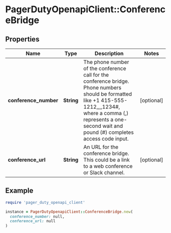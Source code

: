 # PagerDutyOpenapiClient::ConferenceBridge

## Properties

| Name | Type | Description | Notes |
| ---- | ---- | ----------- | ----- |
| **conference_number** | **String** | The phone number of the conference call for the conference bridge. Phone numbers should be formatted like +1 415-555-1212,,,,1234#, where a comma (,) represents a one-second wait and pound (#) completes access code input. | [optional] |
| **conference_url** | **String** | An URL for the conference bridge. This could be a link to a web conference or Slack channel. | [optional] |

## Example

```ruby
require 'pager_duty_openapi_client'

instance = PagerDutyOpenapiClient::ConferenceBridge.new(
  conference_number: null,
  conference_url: null
)
```

